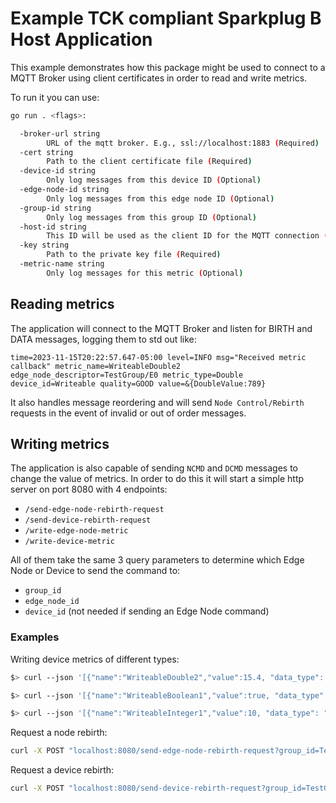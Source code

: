 # Example TCK compliant Sparkplug B Host Application

This example demonstrates how this package might be used to connect to a MQTT Broker
using client certificates in order to read and write metrics.

To run it you can use:
```bash
go run . <flags>:

  -broker-url string
        URL of the mqtt broker. E.g., ssl://localhost:1883 (Required)
  -cert string
        Path to the client certificate file (Required)
  -device-id string
        Only log messages from this device ID (Optional)
  -edge-node-id string
        Only log messages from this edge node ID (Optional)
  -group-id string
        Only log messages from this group ID (Optional)
  -host-id string
        This ID will be used as the client ID for the MQTT connection (Required)
  -key string
        Path to the private key file (Required)
  -metric-name string
        Only log messages for this metric (Optional)
```

## Reading metrics
The application will connect to the MQTT Broker and listen for BIRTH and DATA messages, logging
them to std out like:

```
time=2023-11-15T20:22:57.647-05:00 level=INFO msg="Received metric callback" metric_name=WriteableDouble2 edge_node_descriptor=TestGroup/E0 metric_type=Double device_id=Writeable quality=GOOD value=&{DoubleValue:789}
```

It also handles message reordering and will send `Node Control/Rebirth` requests in the event of invalid or out of order messages.

## Writing metrics

The application is also capable of sending `NCMD` and `DCMD` messages to change the value of metrics. 
In order to do this it will start a simple http server on port 8080 with 4 endpoints:
- `/send-edge-node-rebirth-request`
- `/send-device-rebirth-request`
- `/write-edge-node-metric`
- `/write-device-metric`

All of them take the same 3 query parameters to determine which Edge Node or Device to send the command to:
- `group_id`
- `edge_node_id`
- `device_id` (not needed if sending an Edge Node command)

### Examples

Writing device metrics of different types:

```bash
$> curl --json '[{"name":"WriteableDouble2","value":15.4, "data_type": "Double"}]' "localhost:8080/write-device-metric?group_id=TestGroup&edge_node_id=E0&device_id=Writeable"

$> curl --json '[{"name":"WriteableBoolean1","value":true, "data_type": "Boolean"}]' "localhost:8080/write-device-metric?group_id=TestGroup&edge_node_id=E0&device_id=Writeable"

$> curl --json '[{"name":"WriteableInteger1","value":10, "data_type": "Int32"}]' "localhost:8080/write-device-metric?group_id=TestGroup&edge_node_id=E0&device_id=Writeable"
```

Request a node rebirth:
```bash
curl -X POST "localhost:8080/send-edge-node-rebirth-request?group_id=TestGroup&edge_node_id=E0"
```

Request a device rebirth:
```bash
curl -X POST "localhost:8080/send-device-rebirth-request?group_id=TestGroup&edge_node_id=E0&device_id=Writeable"
```